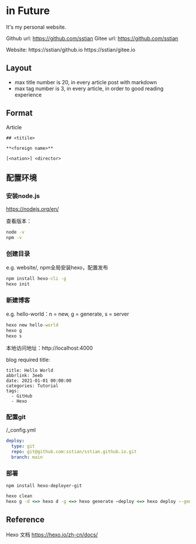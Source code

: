 # in Future

It's my personal website.

Github url: https://github.com/sstian
Gitee  url: https://github.com/sstian

Website: 
https://sstian/github.io
https://sstian/gitee.io

## Layout

+ max title number is 20, in every article post with markdown
+ max tag number is 3, in every article, in order to good reading experience

## Format

Article
```
## <titile>

**<foreign name>**

[<nation>] <director>

```

## 配置环境

### 安装node.js

https://nodejs.org/en/

查看版本：
``` cmd
node -v
npm -v
```

### 创建目录

e.g. website/, npm全局安装hexo，配置发布
```cmd
npm install hexo-cli -g
hexo init
```

### 新建博客

e.g. hello-world：n = new, g = generate, s = server
```cmd
hexo new hello-world
hexo g
hexo s
```

本地访问地址：http://localhost:4000

blog required title:
```
title: Hello World
abbrlink: 3eeb
date: 2021-01-01 00:00:00
categories: Tutorial
tags:
  - GitHub
  - Hexo
```

### 配置git

/_config.yml
```yaml
deploy:
  type: git
  repo: git@github.com:sstian/sstian.github.io.git
  branch: main
```

### 部署

`npm install hexo-deployer-git`

```cmd
hexo clean
hexo g -d <=> hexo d -g <=> hexo generate –deploy <=> hexo deploy --generate
```

## Reference

Hexo 文档  https://hexo.io/zh-cn/docs/

